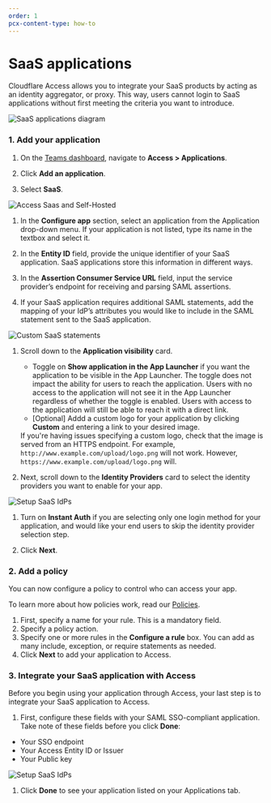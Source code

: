 ```yaml
---
order: 1
pcx-content-type: how-to
---
```


# SaaS applications

Cloudflare Access allows you to integrate your SaaS products by acting as an identity aggregator, or proxy. This way, users cannot login to SaaS applications without first meeting the criteria you want to introduce.

![SaaS applications diagram](../../static/documentation/applications/diagram-saas.jpg)

### 1. Add your application

1. On the [Teams dashboard](https://dash.teams.cloudflare.com), navigate to **Access > Applications**.

1. Click **Add an application**.

1. Select **SaaS**.

 ![Access Saas and Self-Hosted](../../static/documentation/applications/add-saas-application.png)

1. In the **Configure app** section, select an application from the Application drop-down menu. If your application is not listed, type its name in the textbox and select it.

1. In the **Entity ID** field, provide the unique identifier of your SaaS application.
SaaS applications store this information in different ways.

1. In the **Assertion Consumer Service URL** field, input the service provider’s endpoint for receiving and parsing SAML assertions.

1. If your SaaS application requires additional SAML statements, add the mapping of your IdP’s attributes you would like to include in the SAML statement sent to the SaaS application.

  ![Custom SaaS statements](../../static/documentation/applications/custom-saas-statements.png)

1. Scroll down to the **Application visibility** card.

    * Toggle on **Show application in the App Launcher** if you want the application to be visible in the App Launcher. The toggle does not impact the ability for users to reach the application. Users with no access to the application will not see it in the App Launcher regardless of whether the toggle is enabled. Users with access to the application will still be able to reach it with a direct link. 
    * [Optional] Addd a custom logo for your application by clicking **Custom** and entering a link to your desired image.

    <Aside>
    If you're having issues specifying a custom logo, check that the image is served from an HTTPS endpoint. For example, <code>http://www.example.com/upload/logo.png</code> will not work. However, <code>https://www.example.com/upload/logo.png</code> will.
    </Aside>

1. Next, scroll down to the **Identity Providers** card to select the identity providers you want to enable for your app.

  ![Setup SaaS IdPs](../../static/documentation/applications/saas-idp.png)

1. Turn on **Instant Auth** if you are selecting only one login method for your application, and would like your end users to skip the identity provider selection step.

1. Click **Next**.

### 2. Add a policy
You can now configure a policy to control who can access your app.

To learn more about how policies work, read our [Policies](/policies/).

1. First, specify a name for your rule. This is a mandatory field.
1. Specify a policy action.
1. Specify one or more rules in the **Configure a rule** box. You can add as many include, exception, or require statements as needed.
1. Click **Next** to add your application to Access.

### 3. Integrate your SaaS application with Access

Before you begin using your application through Access, your last step is to integrate your SaaS application to Access.

1. First, configure these fields with your SAML SSO-compliant application. Take note of these fields before you click **Done**:

  * Your SSO endpoint
  * Your Access Entity ID or Issuer
  * Your Public key

 ![Setup SaaS IdPs](../../static/documentation/applications/saas-integrate.png)

1. Click **Done** to see your application listed on your Applications tab.
